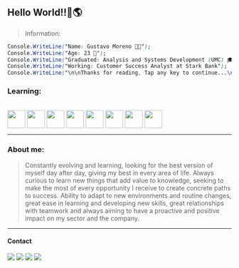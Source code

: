 ## Hello World!!👋🌎 
> Information:
```CSS  
Console.WriteLine("Name: Gustavo Moreno 🧑‍💻");  
Console.WriteLine("Age: 23 🚀"); 
Console.WriteLine("Graduated: Analysis and Systems Development (UMC) 🎓💼");
Console.WriteLine("Working: Customer Success Analyst at Stark Bank");
Console.WriteLine("\n\nThanks for reading, Tap any key to continue...\n\n\n");
```

### Learning:
<div style="display: inline_block"><br>
   <img align="center" height="40" widht="40" src="https://static-00.iconduck.com/assets.00/python-icon-2048x2037-lpg0vgkm.png">
   <img align="center" height="40" widht="40" src="https://upload.wikimedia.org/wikipedia/commons/thumb/d/d9/Node.js_logo.svg/2560px-Node.js_logo.svg.png">
   <img align="center" height="40" widht="40" src="https://serkonda7.gallerycdn.vsassets.io/extensions/serkonda7/vscode-vba/0.9.5/1701519272711/Microsoft.VisualStudio.Services.Icons.Default"/> 
   <img align="center" height="40" widht="40" src="https://cdn-icons-png.flaticon.com/512/5968/5968292.png">
   <img align="center" height="40" widht="40" src="https://seeklogo.com/images/G/google-big-query-logo-AC63E7C329-seeklogo.com.png">
   <img align="center" height="40" widht="40" src="https://repository-images.githubusercontent.com/44662669/f3f5c080-808b-11ea-9713-2bea65875d95">
   <img align="center" height="40" widht="40" src="https://static-00.iconduck.com/assets.00/power-bi-icon-1536x2048-0xah5g2o.png">
   <img align="center" height="40" widht="40" src="https://iconape.com/wp-content/png_logo_vector/tableau-software.png">
</div>

---
### About me:
>Constantly evolving and learning, looking for the best version of myself day after day, giving my best in every area of ​​life. Always curious to learn new things that add value to knowledge, seeking to make the most of every opportunity I receive to create concrete paths to success. Ability to adapt to new environments and routine changes, great ease in learning and developing new skills, great relationships with teamwork and always aiming to have a proactive and positive impact on my sector and the company.
 
---
    
#### Contact

**[<img src="https://img.shields.io/badge/LinkedIn-0077B5?style=for-the-badge&logo=linkedin&logoColor=white" />](https://www.linkedin.com/in/gustavo-moreno-5803a0229/)** **[<img src= "https://img.shields.io/badge/website-000000?style=for-the-badge&logo=About.me&logoColor=white"/>](https://gustavomsv.github.io/#home)** **[<img src="https://img.shields.io/badge/Gmail-D14836?style=for-the-badge&logo=gmail&logoColor=white" />](https://mail.google.com/mail/u/0/?tab=rm&ogbl#inbox?compose=GTvVlcRzBWWrFZfTJxhqxtxxQKbrkrvcwwTCLmFSgrCqkjGNkHbTGvlbWGDjfxJqlVcbZWSQMBkDs)** **[<img src= "https://img.shields.io/badge/WhatsApp-25D366?style=for-the-badge&logo=whatsapp&logoColor=white"/>](https://wa.me/+5511997868798)**


<!---
GustavoMSV/GustavoMSV is a ✨ special ✨ repository because its `README.md` (this file) appears on your GitHub profile.
You can click the Preview link to take a look at your changes.
--->
